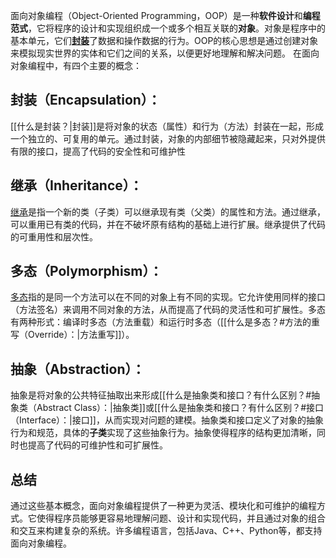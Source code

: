 面向对象编程（Object-Oriented Programming，OOP）是一种**软件设计**和**编程范式**，它将程序的设计和实现组织成一个或多个相互关联的**对象**。对象是程序中的基本单元，它们[**封装**](##封装（Encapsulation）：)了数据和操作数据的行为。OOP的核心思想是通过创建对象来模拟现实世界的实体和它们之间的关系，以便更好地理解和解决问题。
在面向对象编程中，有四个主要的概念：
## 封装（Encapsulation）：
[[什么是封装？|封装]]是将对象的状态（属性）和行为（方法）封装在一起，形成一个独立的、可复用的单元。通过封装，对象的内部细节被隐藏起来，只对外提供有限的接口，提高了代码的安全性和可维护性
## 继承（Inheritance）：
[继承](什么是多态？.md)是指一个新的类（子类）可以继承现有类（父类）的属性和方法。通过继承，可以重用已有类的代码，并在不破坏原有结构的基础上进行扩展。继承提供了代码的可重用性和层次性。
## 多态（Polymorphism）：
[多态](什么是多态？.md)指的是同一个方法可以在不同的对象上有不同的实现。它允许使用同样的接口（方法签名）来调用不同对象的方法，从而提高了代码的灵活性和可扩展性。多态有两种形式：编译时多态（方法重载）和运行时多态（[[什么是多态？#方法的重写（Override）：|方法重写]]）。
## 抽象（Abstraction）：
抽象是将对象的公共特征抽取出来形成[[什么是抽象类和接口？有什么区别？#抽象类（Abstract Class）：|抽象类]]或[[什么是抽象类和接口？有什么区别？#接口（Interface）：|接口]]，从而实现对问题的建模。抽象类和接口定义了对象的抽象行为和规范，具体的**子类**实现了这些抽象行为。抽象使得程序的结构更加清晰，同时也提高了代码的可维护性和可扩展性。
## 总结
通过这些基本概念，面向对象编程提供了一种更为灵活、模块化和可维护的编程方式。它使得程序员能够更容易地理解问题、设计和实现代码，并且通过对象的组合和交互来构建复杂的系统。许多编程语言，包括Java、C++、Python等，都支持面向对象编程。